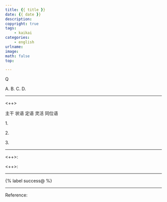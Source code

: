 ```yaml
---
title: {{ title }}
date: {{ date }}
description:
copyright: true
tags:
	- kaikai
categories:
	- english
urlname:
image:
math: false
top:

---
```

<span id="inline-yellow"></span>



<span id="inline-blue">Q</span>

A.
B.
C.
D.

---

<!--more-->

<span id="inline-toc"><++></span>


<span id="inline-yellow">主干</span>
<span id="inline-green">状语</span>
<span id="inline-red">定语</span>
<span id="inline-blue">灵活</span>
<span id="inline-purple">同位语</span>

<span id="inline-toc">1.</span>


<span id="inline-toc">2.</span>


<span id="inline-toc">3.</span> 



---

<span id="inline-green"><++></span>:


<span id="inline-green"><++></span>:


---

{% label success@ %}  


---
Reference:

